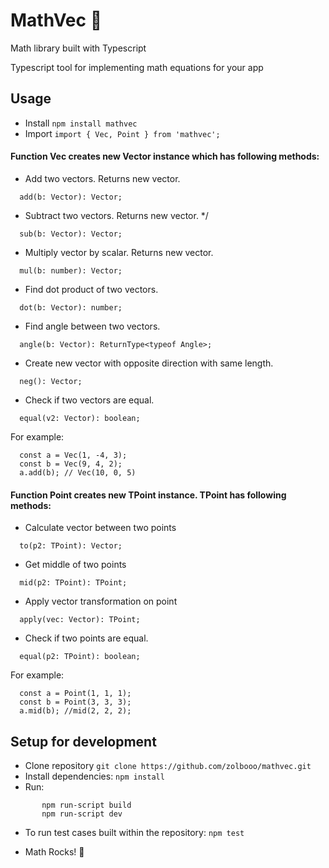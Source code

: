 # MathVec 🧮
Math library built with Typescript 

Typescript tool for implementing math equations for your app

## Usage

- Install `npm install mathvec`
- Import `import { Vec, Point } from 'mathvec';`

#### Function Vec creates new Vector instance which has following methods:
- Add two vectors. Returns new vector. 
```
  add(b: Vector): Vector;
```
- Subtract two vectors. Returns new vector. */
```
  sub(b: Vector): Vector;
```
- Multiply vector by scalar. Returns new vector. 
```
  mul(b: number): Vector;
```
- Find dot product of two vectors. 
```
  dot(b: Vector): number;
```
- Find angle between two vectors. 
```
  angle(b: Vector): ReturnType<typeof Angle>;
```
- Create new vector with opposite direction with same length. 
```
  neg(): Vector;
```
- Check if two vectors are equal. 
```
  equal(v2: Vector): boolean;
```
For example:
```
  const a = Vec(1, -4, 3);
  const b = Vec(9, 4, 2);
  a.add(b); // Vec(10, 0, 5)
```

#### Function Point creates new TPoint instance. TPoint has following methods:
- Calculate vector between two points 
```
  to(p2: TPoint): Vector;
```
- Get middle of two points 
```
  mid(p2: TPoint): TPoint;
```
- Apply vector transformation on point 
```
  apply(vec: Vector): TPoint;
```
- Check if two points are equal. 
```
  equal(p2: TPoint): boolean; 
```
For example: 
```
  const a = Point(1, 1, 1);
  const b = Point(3, 3, 3);
  a.mid(b); //mid(2, 2, 2);
```

## Setup for development
- Clone repository `git clone https://github.com/zolbooo/mathvec.git`
- Install dependencies: `npm install`
- Run: 
```
       npm run-script build
       npm run-script dev
```
- To run test cases built within the repository: `npm test`

- Math Rocks! 🚀

